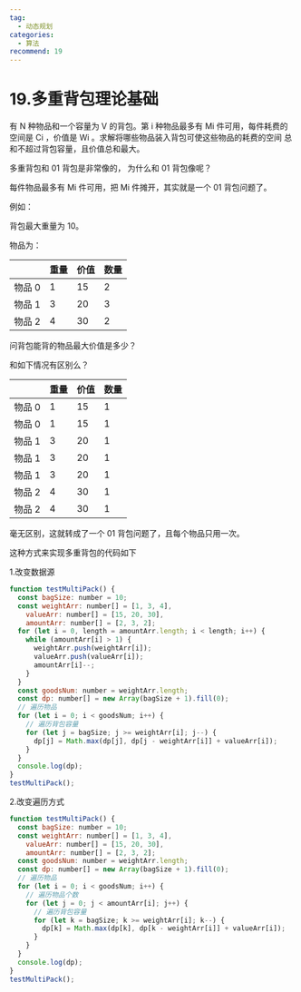 ```yaml
---
tag:
  - 动态规划
categories:
  - 算法
recommend: 19
---
```


# 19.多重背包理论基础

有 N 种物品和一个容量为 V 的背包。第 i 种物品最多有 Mi 件可用，每件耗费的空间是 Ci ，价值是 Wi 。求解将哪些物品装入背包可使这些物品的耗费的空间 总和不超过背包容量，且价值总和最大。

多重背包和 01 背包是非常像的， 为什么和 01 背包像呢？

每件物品最多有 Mi 件可用，把 Mi 件摊开，其实就是一个 01 背包问题了。

例如：

背包最大重量为 10。

物品为：

|        | 重量 | 价值 | 数量 |
| ------ | ---- | ---- | ---- |
| 物品 0 | 1    | 15   | 2    |
| 物品 1 | 3    | 20   | 3    |
| 物品 2 | 4    | 30   | 2    |

问背包能背的物品最大价值是多少？

和如下情况有区别么？

|        | 重量 | 价值 | 数量 |
| ------ | ---- | ---- | ---- |
| 物品 0 | 1    | 15   | 1    |
| 物品 0 | 1    | 15   | 1    |
| 物品 1 | 3    | 20   | 1    |
| 物品 1 | 3    | 20   | 1    |
| 物品 1 | 3    | 20   | 1    |
| 物品 2 | 4    | 30   | 1    |
| 物品 2 | 4    | 30   | 1    |

毫无区别，这就转成了一个 01 背包问题了，且每个物品只用一次。

这种方式来实现多重背包的代码如下

1.改变数据源

```js
function testMultiPack() {
  const bagSize: number = 10;
  const weightArr: number[] = [1, 3, 4],
    valueArr: number[] = [15, 20, 30],
    amountArr: number[] = [2, 3, 2];
  for (let i = 0, length = amountArr.length; i < length; i++) {
    while (amountArr[i] > 1) {
      weightArr.push(weightArr[i]);
      valueArr.push(valueArr[i]);
      amountArr[i]--;
    }
  }
  const goodsNum: number = weightArr.length;
  const dp: number[] = new Array(bagSize + 1).fill(0);
  // 遍历物品
  for (let i = 0; i < goodsNum; i++) {
    // 遍历背包容量
    for (let j = bagSize; j >= weightArr[i]; j--) {
      dp[j] = Math.max(dp[j], dp[j - weightArr[i]] + valueArr[i]);
    }
  }
  console.log(dp);
}
testMultiPack();
```

2.改变遍历方式

```js
function testMultiPack() {
  const bagSize: number = 10;
  const weightArr: number[] = [1, 3, 4],
    valueArr: number[] = [15, 20, 30],
    amountArr: number[] = [2, 3, 2];
  const goodsNum: number = weightArr.length;
  const dp: number[] = new Array(bagSize + 1).fill(0);
  // 遍历物品
  for (let i = 0; i < goodsNum; i++) {
    // 遍历物品个数
    for (let j = 0; j < amountArr[i]; j++) {
      // 遍历背包容量
      for (let k = bagSize; k >= weightArr[i]; k--) {
        dp[k] = Math.max(dp[k], dp[k - weightArr[i]] + valueArr[i]);
      }
    }
  }
  console.log(dp);
}
testMultiPack();
```
